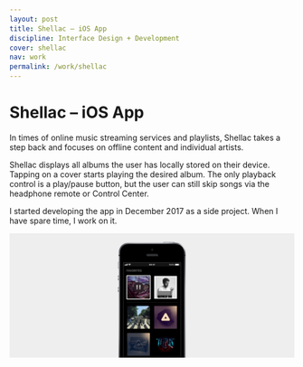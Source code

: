 ```yaml
---
layout: post
title: Shellac – iOS App
discipline: Interface Design + Development
cover: shellac
nav: work
permalink: /work/shellac
---
```


# Shellac – iOS App

<div class="div-grid-2" markdown="1">
<article markdown="1">

In times of online music streaming services and playlists, Shellac takes a step back and focuses on offline content and individual artists.

Shellac displays all albums the user has locally stored on their device. Tapping on a cover starts playing the desired album. The only playback control is a play/pause button, but the user can still skip songs via the headphone remote or Control Center.

I started developing the app in December 2017 as a side project. When I have spare time, I work on it.

</article>

![Shellac – Human Interface](/assets/images/shellac/shellac-interface.png)

</div>